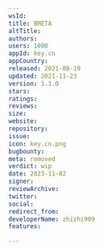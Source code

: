 ```yaml
---
wsId: 
title: BMETA
altTitle: 
authors: 
users: 1000
appId: key.cn
appCountry: 
released: 2021-08-19
updated: 2021-11-23
version: 1.1.0
stars: 
ratings: 
reviews: 
size: 
website: 
repository: 
issue: 
icon: key.cn.png
bugbounty: 
meta: removed
verdict: wip
date: 2023-11-02
signer: 
reviewArchive: 
twitter: 
social: 
redirect_from: 
developerName: zhizhi909
features: 

---
```


